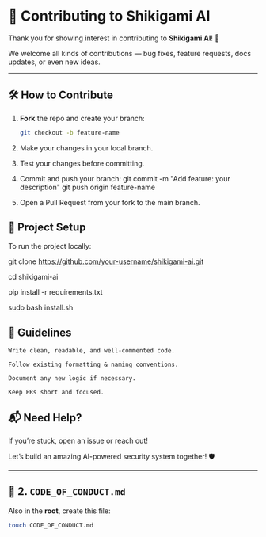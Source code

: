 # 🤝 Contributing to Shikigami AI

Thank you for showing interest in contributing to **Shikigami AI**! 🙌

We welcome all kinds of contributions — bug fixes, feature requests, docs updates, or even new ideas.

---

## 🛠️ How to Contribute

1. **Fork** the repo and create your branch:
   ```bash
   git checkout -b feature-name

2. Make your changes in your local branch.

3. Test your changes before committing.

4. Commit and push your branch:
   git commit -m "Add feature: your description"
   git push origin feature-name

5. Open a Pull Request from your fork to the main branch.

## 🧪 Project Setup

   To run the project locally:
   
   git clone https://github.com/your-username/shikigami-ai.git
   
   cd shikigami-ai
   
   pip install -r requirements.txt
   
   sudo bash install.sh
  
## 🧠 Guidelines

    Write clean, readable, and well-commented code.

    Follow existing formatting & naming conventions.

    Document any new logic if necessary.

    Keep PRs short and focused.

## 📬 Need Help?

   If you’re stuck, open an issue or reach out!

   Let’s build an amazing AI-powered security system together! 🛡️

---

## 📄 2. `CODE_OF_CONDUCT.md`

  Also in the **root**, create this file:

  ```bash
  touch CODE_OF_CONDUCT.md


